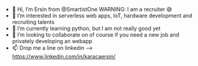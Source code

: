 - 👋 Hi, I’m Ersin from @SmartistOne WARNING: I am a recruiter 😅
- 👀 I’m interested in serverless web apps, IoT, hardware development and recruiting talents
- 🌱 I’m currently learning python, but I am not really good yet 
- 💞️ I’m looking to collaborate on of course if you need a new job and privately developing an webapp
- 📫 Drop me a line on linkedin --> https://www.linkedin.com/in/karacaersin/

<!---
SmartistOne/SmartistOne is a ✨ special ✨ repository because its `README.md` (this file) appears on your GitHub profile.
You can click the Preview link to take a look at your changes.
--->
